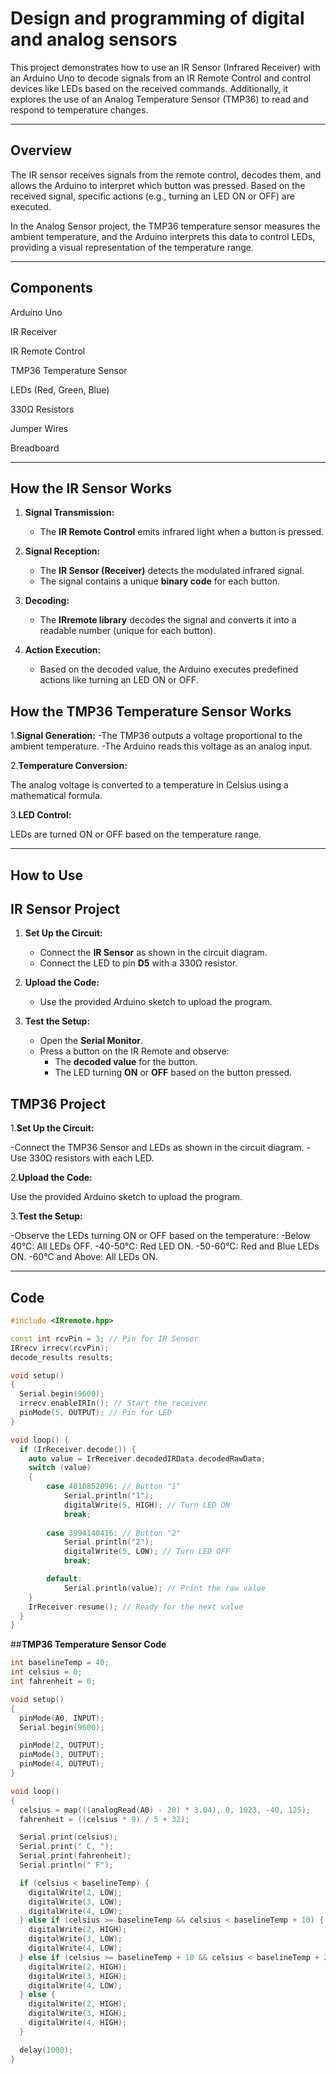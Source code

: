 # Design and programming of digital and analog sensors

This project demonstrates how to use an IR Sensor (Infrared Receiver) with an Arduino Uno to decode signals from an IR Remote Control and control devices like LEDs based on the received commands. Additionally, it explores the use of an Analog Temperature Sensor (TMP36) to read and respond to temperature changes.

---

## **Overview**

The IR sensor receives signals from the remote control, decodes them, and allows the Arduino to interpret which button was pressed. Based on the received signal, specific actions (e.g., turning an LED ON or OFF) are executed.

In the Analog Sensor project, the TMP36 temperature sensor measures the ambient temperature, and the Arduino interprets this data to control LEDs, providing a visual representation of the temperature range.

---

## **Components**

Arduino Uno

IR Receiver

IR Remote Control

TMP36 Temperature Sensor

LEDs (Red, Green, Blue)

330Ω Resistors

Jumper Wires

Breadboard

---

## **How the IR Sensor Works**

1. **Signal Transmission:**
   - The **IR Remote Control** emits infrared light when a button is pressed.

2. **Signal Reception:**
   - The **IR Sensor (Receiver)** detects the modulated infrared signal.
   - The signal contains a unique **binary code** for each button.

3. **Decoding:**
   - The **IRremote library** decodes the signal and converts it into a readable number (unique for each button).

4. **Action Execution:**
   - Based on the decoded value, the Arduino executes predefined actions like turning an LED ON or OFF.
  
## **How the TMP36 Temperature Sensor Works**
1.**Signal Generation:**
   -The TMP36 outputs a voltage proportional to the ambient temperature.
   -The Arduino reads this voltage as an analog input.

2.**Temperature Conversion:**

The analog voltage is converted to a temperature in Celsius using a mathematical formula.

3.**LED Control:**

LEDs are turned ON or OFF based on the temperature range.

---

## **How to Use**
## **IR Sensor Project**
1. **Set Up the Circuit:**
   - Connect the **IR Sensor** as shown in the circuit diagram.
   - Connect the LED to pin **D5** with a 330Ω resistor.

2. **Upload the Code:**
   - Use the provided Arduino sketch to upload the program.

3. **Test the Setup:**
   - Open the **Serial Monitor**.
   - Press a button on the IR Remote and observe:
     - The **decoded value** for the button.
     - The LED turning **ON** or **OFF** based on the button pressed.

## **TMP36 Project**
1.**Set Up the Circuit:**

   -Connect the TMP36 Sensor and LEDs as shown in the circuit diagram.
   -Use 330Ω resistors with each LED.

2.**Upload the Code:**

Use the provided Arduino sketch to upload the program.

3.**Test the Setup:**

-Observe the LEDs turning ON or OFF based on the temperature:
   -Below 40°C: All LEDs OFF.
   -40-50°C: Red LED ON.
   -50-60°C: Red and Blue LEDs ON.
   -60°C and Above: All LEDs ON.
   
---

## **Code**

```cpp
#include <IRremote.hpp>

const int rcvPin = 3; // Pin for IR Sensor
IRrecv irrecv(rcvPin);
decode_results results;

void setup()
{ 
  Serial.begin(9600);
  irrecv.enableIRIn(); // Start the receiver
  pinMode(5, OUTPUT); // Pin for LED
}

void loop() {
  if (IrReceiver.decode()) {
    auto value = IrReceiver.decodedIRData.decodedRawData;
    switch (value)
    {        
        case 4010852096: // Button "1"
            Serial.println("1");
            digitalWrite(5, HIGH); // Turn LED ON
            break;
          
        case 3994140416: // Button "2"
            Serial.println("2");
            digitalWrite(5, LOW); // Turn LED OFF
            break;

        default:
            Serial.println(value); // Print the raw value
    }
    IrReceiver.resume(); // Ready for the next value
  }
}
```
##**TMP36 Temperature Sensor Code**
```cpp
int baselineTemp = 40;
int celsius = 0;
int fahrenheit = 0;

void setup()
{
  pinMode(A0, INPUT);
  Serial.begin(9600);

  pinMode(2, OUTPUT);
  pinMode(3, OUTPUT);
  pinMode(4, OUTPUT);
}

void loop()
{
  celsius = map(((analogRead(A0) - 20) * 3.04), 0, 1023, -40, 125);
  fahrenheit = ((celsius * 9) / 5 + 32);

  Serial.print(celsius);
  Serial.print(" C, ");
  Serial.print(fahrenheit);
  Serial.println(" F");

  if (celsius < baselineTemp) {
    digitalWrite(2, LOW);
    digitalWrite(3, LOW);
    digitalWrite(4, LOW);
  } else if (celsius >= baselineTemp && celsius < baselineTemp + 10) {
    digitalWrite(2, HIGH);
    digitalWrite(3, LOW);
    digitalWrite(4, LOW);
  } else if (celsius >= baselineTemp + 10 && celsius < baselineTemp + 20) {
    digitalWrite(2, HIGH);
    digitalWrite(3, HIGH);
    digitalWrite(4, LOW);
  } else {
    digitalWrite(2, HIGH);
    digitalWrite(3, HIGH);
    digitalWrite(4, HIGH);
  }

  delay(1000); 
}
